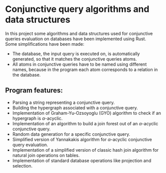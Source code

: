 # Conjunctive query algorithms and data structures
In this project some algorithms and data structures used for conjunctive queries evaluation on databases have been implemented using Rust.</br>
Some simplifications have been made:
- The database, the input query is executed on, is automatically generated, so that it matches the conjunctive queries atoms.
- All atoms in conjunctive queries have to be named using different names, because in the program each atom corresponds to a relation in the database.

## Program features:
- Parsing a string representing a conjunctive query.
- Building the hypergraph associated with a conjunctive query.
- Implementation of Graham-Yu-Ozsoyoglu (GYO) algorithm to check if an hypergraph is $\alpha$-acyclic.
- Implementation of an algorithm to build a join forest out of an $\alpha$-acyclic conjunctive query.
- Random data generation for a specific conjunctive query.
- Simplified version of Yannakakis algorithm for $\alpha$-acyclic conjunctive query evaluation.
- Implementation of a simplified version of classic hash join algorithm for natural join operations on tables.
- Implementation of standard database operations like projection and selection.